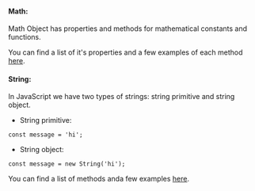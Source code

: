 #### Math:
Math Object has properties and methods for mathematical constants and functions.

You can find a list of it's properties and a few examples of each method [here](https://developer.mozilla.org/en-US/docs/Web/JavaScript/Reference/Global_Objects/Math).

#### String:
In JavaScript we have two types of strings: string primitive and string object.
- String primitive:
```
const message = 'hi';
```
- String object:
```
const message = new String('hi');
```
You can find a list of methods anda few examples [here](https://www.w3schools.com/js/js_string_methods.asp).
